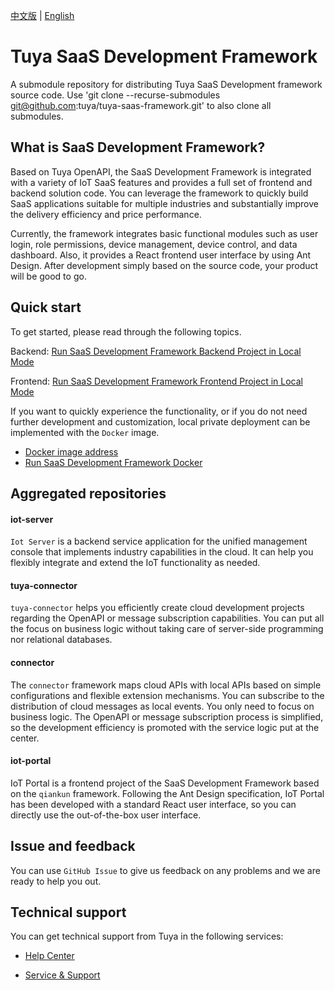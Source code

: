 [中文版](README_zh.md) | [English](README.md)

# Tuya SaaS Development Framework

A submodule repository for distributing Tuya SaaS Development framework source code. Use 'git clone --recurse-submodules git@github.com:tuya/tuya-saas-framework.git' to also clone all submodules.

## What is SaaS Development Framework?

Based on Tuya OpenAPI, the SaaS Development Framework is integrated with a variety of IoT SaaS features and provides a full set of frontend and backend solution code. You can leverage the framework to quickly build SaaS applications suitable for multiple industries and substantially improve the delivery efficiency and price performance.

Currently, the framework integrates basic functional modules such as user login, role permissions, device management, device control, and data dashboard. Also, it provides a React frontend user interface by using Ant Design. After development simply based on the source code, your product will be good to go.

## Quick start

To get started, please read through the following topics.

Backend: [Run SaaS Development Framework Backend Project in Local Mode](https://developer.tuya.com/en/docs/iot/SaaSDevelopmentFramework_backend?id=Kaqcx9hwc9i62)

Frontend: [Run SaaS Development Framework Frontend Project in Local Mode](https://developer.tuya.com/en/docs/iot/SaaSDevelopmentFramework_ftontend?id=Kaqcwpn4p8guu)

If you want to quickly experience the functionality, or if you do not need further development and customization, local private deployment can be implemented with the `Docker` image.

- [Docker image address](https://hub.docker.com/r/iotportal/iot-suite)
- [Run SaaS Development Framework Docker](https://developer.tuya.com/en/docs/iot/SaaSDevelopmentFramework_Image?id=Kapsg7pttb8f2)


## Aggregated repositories

#### iot-server
`Iot Server` is a backend service application for the unified management console that implements industry capabilities in the cloud. It can help you flexibly integrate and extend the IoT functionality as needed.

#### tuya-connector
`tuya-connector` helps you efficiently create cloud development projects regarding the OpenAPI or message subscription capabilities. You can put all the focus on business logic without taking care of server-side programming nor relational databases.

#### connector
The `connector` framework maps cloud APIs with local APIs based on simple configurations and flexible extension mechanisms. You can subscribe to the distribution of cloud messages as local events. You only need to focus on business logic. The OpenAPI or message subscription process is simplified, so the development efficiency is promoted with the service logic put at the center.

#### iot-portal
IoT Portal is a frontend project of the SaaS Development Framework based on the `qiankun` framework. Following the Ant Design specification, IoT Portal has been developed with a standard React user interface, so you can directly use the out-of-the-box user interface.

## Issue and feedback

You can use `GitHub Issue` to give us feedback on any problems and we are ready to help you out.

## Technical support

You can get technical support from Tuya in the following services:

* [Help Center](https://support.tuya.com/en/help)

* [Service & Support](https://service.console.tuya.com)





